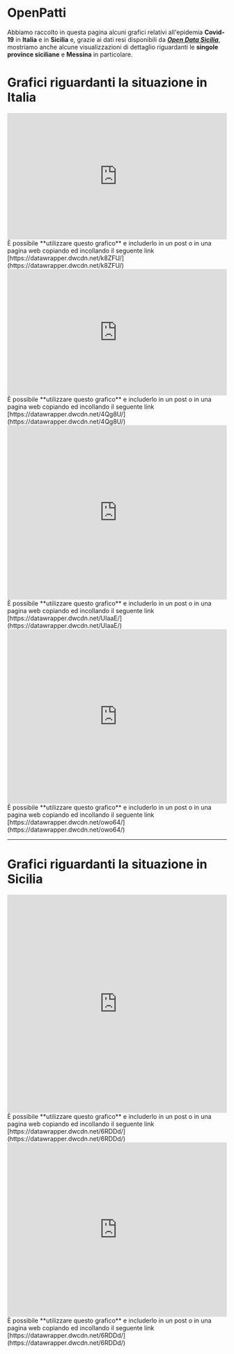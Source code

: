 # OpenPatti

Abbiamo raccolto in questa pagina alcuni grafici relativi all'epidemia **Covid-19** in **Italia** e in **Sicilia** e, grazie ai dati resi disponibili da [***Open Data Sicilia***](//github.com/opendatasicilia/COVID-19_Sicilia), mostriamo anche alcune visualizzazioni di dettaglio riguardanti le **singole province siciliane** e **Messina** in particolare.

# Grafici riguardanti la situazione in Italia

<iframe title="Covid-19 in Italia" aria-label="Interactive line chart" id="datawrapper-chart-k8ZFU" src="https://datawrapper.dwcdn.net/k8ZFU/" scrolling="no" frameborder="0" style="width: 0; min-width: 100% !important; border: none;" height="290"></iframe><script type="text/javascript">!function(){"use strict";window.addEventListener("message",(function(a){if(void 0!==a.data["datawrapper-height"])for(var e in a.data["datawrapper-height"]){var t=document.getElementById("datawrapper-chart-"+e)||document.querySelector("iframe[src*='"+e+"']");t&&(t.style.height=a.data["datawrapper-height"][e]+"px")}}))}();
</script>
È possibile **utilizzare questo grafico** e includerlo in un post o in una pagina web copiando ed incollando il seguente link [https://datawrapper.dwcdn.net/k8ZFU/](https://datawrapper.dwcdn.net/k8ZFU/)
<br/>

<iframe title="Covid-19 in Italia" aria-label="Interactive line chart" id="datawrapper-chart-k8ZFU" src="https://datawrapper.dwcdn.net/4Qg8U/" scrolling="no" frameborder="0" style="width: 0; min-width: 100% !important; border: none;" height="290"></iframe><script type="text/javascript">!function(){"use strict";window.addEventListener("message",(function(a){if(void 0!==a.data["datawrapper-height"])for(var e in a.data["datawrapper-height"]){var t=document.getElementById("datawrapper-chart-"+e)||document.querySelector("iframe[src*='"+e+"']");t&&(t.style.height=a.data["datawrapper-height"][e]+"px")}}))}();
</script>
È possibile **utilizzare questo grafico** e includerlo in un post o in una pagina web copiando ed incollando il seguente link [https://datawrapper.dwcdn.net/4Qg8U/](https://datawrapper.dwcdn.net/4Qg8U/)
<br/>

<iframe title="Nuovi Casi di Contagio Giornalieri - Italia" aria-label="chart" id="datawrapper-chart-UIaaE" src="https://datawrapper.dwcdn.net/UIaaE" scrolling="no" frameborder="0" style="width: 0; min-width: 100% !important; border: none;" height="400"></iframe><script type="text/javascript">!function(){"use strict";window.addEventListener("message",(function(a){if(void 0!==a.data["datawrapper-height"])for(var e in a.data["datawrapper-height"]){var t=document.getElementById("datawrapper-chart-"+e)||document.querySelector("iframe[src*='"+e+"']");t&&(t.style.height=a.data["datawrapper-height"][e]+"px")}}))}();
</script>
È possibile **utilizzare questo grafico** e includerlo in un post o in una pagina web copiando ed incollando il seguente link [https://datawrapper.dwcdn.net/UIaaE/](https://datawrapper.dwcdn.net/UIaaE/)
<br/>

<iframe title="Nuovi Casi di Contagio Giornalieri - Italia" aria-label="chart" id="datawrapper-chart-UIaaE" src="https://datawrapper.dwcdn.net/owo64" scrolling="no" frameborder="0" style="width: 0; min-width: 100% !important; border: none;" height="400"></iframe><script type="text/javascript">!function(){"use strict";window.addEventListener("message",(function(a){if(void 0!==a.data["datawrapper-height"])for(var e in a.data["datawrapper-height"]){var t=document.getElementById("datawrapper-chart-"+e)||document.querySelector("iframe[src*='"+e+"']");t&&(t.style.height=a.data["datawrapper-height"][e]+"px")}}))}();
</script>
È possibile **utilizzare questo grafico** e includerlo in un post o in una pagina web copiando ed incollando il seguente link [https://datawrapper.dwcdn.net/owo64/](https://datawrapper.dwcdn.net/owo64/)
<br/>

<hr/>

# Grafici riguardanti la situazione in Sicilia

<iframe title="Covid-19 in Sicilia - Principali Parametri" aria-label="Interactive line chart" id="datawrapper-chart-6RDDd" src="https://datawrapper.dwcdn.net/6RDDd/" scrolling="no" frameborder="0" style="width: 0; min-width: 100% !important; border: none;" height="500"></iframe><script type="text/javascript">!function(){"use strict";window.addEventListener("message",(function(a){if(void 0!==a.data["datawrapper-height"])for(var e in a.data["datawrapper-height"]){var t=document.getElementById("datawrapper-chart-"+e)||document.querySelector("iframe[src*='"+e+"']");t&&(t.style.height=a.data["datawrapper-height"][e]+"px")}}))}();
</script>
È possibile **utilizzare questo grafico** e includerlo in un post o in una pagina web copiando ed incollando il seguente link [https://datawrapper.dwcdn.net/6RDDd/](https://datawrapper.dwcdn.net/6RDDd/)
<br/>

<iframe title="Nuovi Casi di Contagio Giornalieri - Sicilia" aria-label="chart" id="datawrapper-chart-vojcP" src="https://datawrapper.dwcdn.net/vojcP/" scrolling="no" frameborder="0" style="width: 0; min-width: 100% !important; border: none;" height="400"></iframe><script type="text/javascript">!function(){"use strict";window.addEventListener("message",(function(a){if(void 0!==a.data["datawrapper-height"])for(var e in a.data["datawrapper-height"]){var t=document.getElementById("datawrapper-chart-"+e)||document.querySelector("iframe[src*='"+e+"']");t&&(t.style.height=a.data["datawrapper-height"][e]+"px")}}))}();
</script>
È possibile **utilizzare questo grafico** e includerlo in un post o in una pagina web copiando ed incollando il seguente link [https://datawrapper.dwcdn.net/6RDDd/](https://datawrapper.dwcdn.net/6RDDd/)
<br/>
